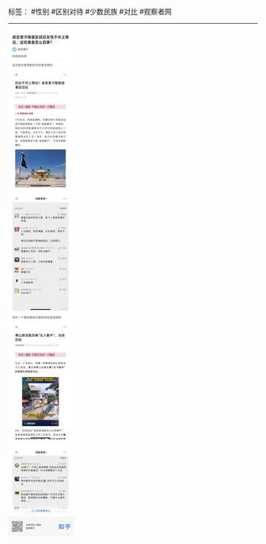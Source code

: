 标签： #性别 #区别对待 #少数民族 #对比 #观察者网
***
[![1673174267239.jpg](https://raw.githubusercontent.com/bluntvoice/mypic/main/1673174267239.jpg)](https://raw.githubusercontent.com/bluntvoice/mypic/main/1673174267239.jpg)